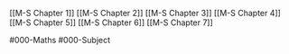 [[M-S Chapter 1]]
[[M-S Chapter 2]]
[[M-S Chapter 3]]
[[M-S Chapter 4]]
[[M-S Chapter 5]]
[[M-S Chapter 6]]
[[M-S Chapter 7]]

#000-Maths #000-Subject 